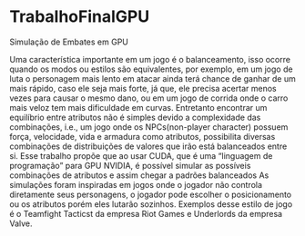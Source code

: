 # TrabalhoFinalGPU
Simulação de Embates em GPU

Uma característica importante em um jogo é o balanceamento, isso ocorre quando os modos ou estilos são equivalentes, por exemplo, em um jogo de luta o personagem mais lento em atacar ainda terá chance de ganhar de um mais rápido, caso ele seja mais forte, já que, ele precisa acertar menos vezes para causar o mesmo dano, ou em um jogo de corrida onde o carro mais veloz tem mais dificuldade em curvas.
Entretanto encontrar um equilíbrio entre atributos não é simples devido  a complexidade das combinações, i.e., um jogo onde os NPCs(non-player character) possuem força, velocidade, vida e armadura como atributos, possibilita diversas combinações de distribuições de valores que irão está balanceados entre si.
Esse trabalho propõe que ao usar CUDA, que é uma “linguagem de programação” para GPU NVIDIA, é possível simular as possíveis combinações de atributos e assim chegar a padrões balanceados 
As simulações foram inspiradas em jogos onde o jogador não controla diretamente seus personagens, o jogador pode escolher o posicionamento ou os atributos porém eles lutarão sozinhos. Exemplos desse estilo de jogo é o Teamfight Tacticst da empresa Riot Games e Underlords da empresa Valve.
